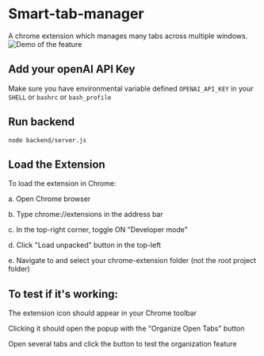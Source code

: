 # Smart-tab-manager
A chrome extension which manages many tabs across multiple windows.
![Demo of the feature](SmartTabManager.gif)


## Add your openAI API Key
  Make sure you have environmental variable defined `OPENAI_API_KEY` in your `SHELL` or `bashrc` or `bash_profile`

## Run backend 
`node backend/server.js`

## Load the Extension
To load the extension in Chrome:

a. Open Chrome browser

b. Type chrome://extensions in the address bar

c. In the top-right corner, toggle ON "Developer mode"

d. Click "Load unpacked" button in the top-left

e. Navigate to and select your chrome-extension folder (not the root project folder)


## To test if it's working:

The extension icon should appear in your Chrome toolbar

Clicking it should open the popup with the "Organize Open Tabs" button

Open several tabs and click the button to test the organization feature
